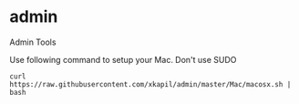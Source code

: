 admin
=====

Admin Tools

Use following command to setup your Mac. Don't use SUDO

    curl https://raw.githubusercontent.com/xkapil/admin/master/Mac/macosx.sh | bash

